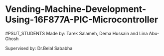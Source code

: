# Vending-Machine-Development-Using-16F877A-PIC-Microcontroller
#PSUT_STUDENTS Made by: Tarek Salameh, Dema Hussain and Lina Abu-Ghosh

Supervised by: Dr.Belal Sababha
